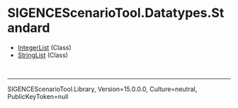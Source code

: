 # SIGENCEScenarioTool.Datatypes.Standard
- [IntegerList](./T_IntegerList.md) (Class)
- [StringList](./T_StringList.md) (Class)

<br /><hr />
SIGENCEScenarioTool.Library, Version=15.0.0.0, Culture=neutral, PublicKeyToken=null
